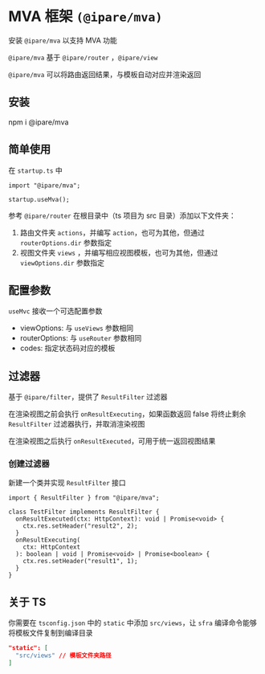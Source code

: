 # MVA 框架 `(@ipare/mva)`

安装 `@ipare/mva` 以支持 MVA 功能

`@ipare/mva` 基于 `@ipare/router` ，`@ipare/view`

`@ipare/mva` 可以将路由返回结果，与模板自动对应并渲染返回

## 安装

npm i @ipare/mva

## 简单使用

在 `startup.ts` 中

```TS
import "@ipare/mva";

startup.useMva();
```

参考 `@ipare/router` 在根目录中（ts 项目为 src 目录）添加以下文件夹：

1. 路由文件夹 `actions`，并编写 `action`，也可为其他，但通过 `routerOptions.dir` 参数指定
2. 视图文件夹 `views` ，并编写相应视图模板，也可为其他，但通过 `viewOptions.dir` 参数指定

## 配置参数

`useMvc` 接收一个可选配置参数

- viewOptions: 与 `useViews` 参数相同
- routerOptions: 与 `useRouter` 参数相同
- codes: 指定状态码对应的模板

## 过滤器

基于 `@ipare/filter`，提供了 `ResultFilter` 过滤器

在渲染视图之前会执行 `onResultExecuting`，如果函数返回 false 将终止剩余 `ResultFilter` 过滤器执行，并取消渲染视图

在渲染视图之后执行 `onResultExecuted`，可用于统一返回视图结果

### 创建过滤器

新建一个类并实现 `ResultFilter` 接口

```TS
import { ResultFilter } from "@ipare/mva";

class TestFilter implements ResultFilter {
  onResultExecuted(ctx: HttpContext): void | Promise<void> {
    ctx.res.setHeader("result2", 2);
  }
  onResultExecuting(
    ctx: HttpContext
  ): boolean | void | Promise<void> | Promise<boolean> {
    ctx.res.setHeader("result1", 1);
  }
}
```

## 关于 TS

你需要在 `tsconfig.json` 中的 `static` 中添加 `src/views`，让 `sfra` 编译命令能够将模板文件复制到编译目录

```JSON
"static": [
  "src/views" // 模板文件夹路径
]
```
